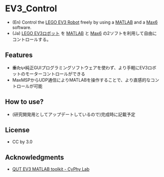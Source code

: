 # EV3_Control

- (En) Control the [LEGO EV3 Robot](http://education.lego.com/ja-jp/preschool-and-school/secondary/mindstorms-education-ev3) freely by using a [MATLAB](http://www.mathworks.co.jp/products/matlab/?refresh=true) and a [Max6](http://www.mi7.co.jp/products/cycling74/) software.
- (Ja) [LEGO EV3ロボット](http://education.lego.com/ja-jp/preschool-and-school/secondary/mindstorms-education-ev3) を [MATLAB](http://www.mathworks.co.jp/products/matlab/?refresh=true) と [Max6](http://www.mi7.co.jp/products/cycling74/) の2ソフトを利用して自由にコントロールする。

## Features
- ~~重たい~~純正GUIプログラミングソフトウェアを使わず、より手軽にEV3ロボットのモーターコントロールができる
- MaxMSPからUDP通信によりMATLABを操作することで、より直感的なコントロールが可能

## How to use?
- (研究開発用としてアップデートしているので)完成時に記載予定

## License
- CC by 3.0

## Acknowledgments
- [QUT EV3 MATLAB toolkit - CyPhy Lab](https://wiki.qut.edu.au/display/cyphy/QUT+EV3+MATLAB+toolkit)

